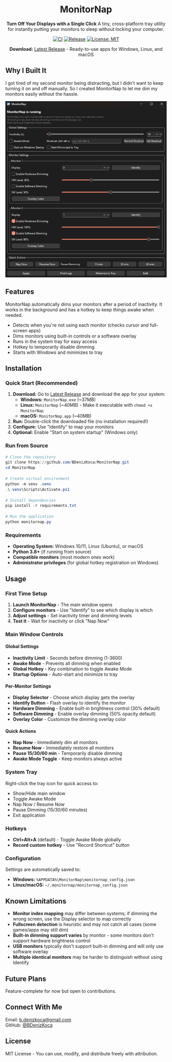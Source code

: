 <div align="center">

# MonitorNap


**Turn Off Your Displays with a Single Click**
A tiny, cross-platform tray utility for instantly putting your monitors to sleep without locking your computer.

[![CI](https://github.com/BDenizKoca/MonitorNap/actions/workflows/release.yml/badge.svg)](https://github.com/BDenizKoca/MonitorNap/actions/workflows/release.yml)
[![Release](https://github.com/BDenizKoca/MonitorNap/actions/workflows/release.yml/badge.svg)](https://github.com/BDenizKoca/MonitorNap/actions/workflows/release.yml)
[![License: MIT](https://img.shields.io/badge/License-MIT-yellow.svg)](https://opensource.org/licenses/MIT)


**Download:** [Latest Release](https://github.com/BDenizKoca/MonitorNap/releases/latest) - Ready-to-use apps for Windows, Linux, and macOS

</div>

## Why I Built It
I got tired of my second monitor being distracting, but I didn't want to keep turning it on and off manually. So I created MonitorNap to let me dim my monitors easily without the hassle.

![MonitorNap Screenshot](docs/demo.png)

## Features

MonitorNap automatically dims your monitors after a period of inactivity. It works in the background and has a hotkey to keep things awake when needed.

- Detects when you're not using each monitor (checks cursor and full-screen apps)
- Dims monitors using built-in controls or a software overlay
- Runs in the system tray for easy access
- Hotkey to temporarily disable dimming
- Starts with Windows and minimizes to tray



## Installation

### **Quick Start (Recommended)**
1. **Download:** Go to [Latest Release](https://github.com/BDenizKoca/MonitorNap/releases/latest) and download the app for your system:
   - **Windows:** `MonitorNap.exe` (~37MB)
   - **Linux:** `MonitorNap` (~40MB) - Make it executable with `chmod +x MonitorNap`
   - **macOS:** `MonitorNap.app` (~40MB)
2. **Run:** Double-click the downloaded file (no installation required!)
3. **Configure:** Use "Identify" to map your monitors
4. **Optional:** Enable "Start on system startup" (Windows only)

### **Run from Source**
```powershell
# Clone the repository
git clone https://github.com/BDenizKoca/MonitorNap.git
cd MonitorNap

# Create virtual environment
python -m venv .venv
.\.venv\Scripts\Activate.ps1

# Install dependencies
pip install -r requirements.txt

# Run the application
python monitornap.py
```


### Requirements
- **Operating System:** Windows 10/11, Linux (Ubuntu), or macOS
- **Python 3.8+** (if running from source)
- **Compatible monitors** (most modern ones work)
- **Administrator privileges** (for global hotkey registration on Windows)



## Usage

### First Time Setup
1. **Launch MonitorNap** - The main window opens
2. **Configure monitors** - Use "Identify" to see which display is which
3. **Adjust settings** - Set inactivity timer and dimming levels
4. **Test it** - Wait for inactivity or click "Nap Now"

### Main Window Controls

#### Global Settings
- **Inactivity Limit** - Seconds before dimming (1-3600)
- **Awake Mode** - Prevents all dimming when enabled
- **Global Hotkey** - Key combination to toggle Awake Mode
- **Startup Options** - Auto-start and minimize to tray

#### Per-Monitor Settings  
- **Display Selector** - Choose which display gets the overlay
- **Identify Button** - Flash overlay to identify the monitor
- **Hardware Dimming** - Enable built-in brightness control (30% default)
- **Software Dimming** - Enable overlay dimming (50% opacity default)
- **Overlay Color** - Customize the dimming overlay color

#### Quick Actions
- **Nap Now** - Immediately dim all monitors
- **Resume Now** - Immediately restore all monitors  
- **Pause 15/30/60 min** - Temporarily disable dimming
- **Awake Mode Toggle** - Keep monitors always active

### System Tray
Right-click the tray icon for quick access to:
- Show/Hide main window
- Toggle Awake Mode
- Nap Now / Resume Now
- Pause Dimming (15/30/60 minutes)
- Exit application

### Hotkeys
- **Ctrl+Alt+A** (default) - Toggle Awake Mode globally
- **Record custom hotkey** - Use "Record Shortcut" button

### Configuration
Settings are automatically saved to:
- **Windows:** `%APPDATA%\MonitorNap\monitornap_config.json`
- **Linux/macOS:** `~/.monitornap/monitornap_config.json`



## Known Limitations

- **Monitor index mapping** may differ between systems; if dimming the wrong screen, use the Display selector to map correctly
- **Fullscreen detection** is heuristic and may not catch all cases (some games/apps may still dim)
- **Built-in dimming support varies** by monitor - some monitors don't support hardware brightness control
- **USB monitors** typically don't support built-in dimming and will only use software overlay
- **Multiple identical monitors** may be harder to distinguish without using Identify



## Future Plans

Feature-complete for now but open to contributions.



## Connect With Me  
Email: [b.denizkoca@gmail.com](mailto:b.denizkoca@gmail.com)  
GitHub: [@BDenizKoca](https://github.com/BDenizKoca) 



## License

MIT License - You can use, modify, and distribute freely with attribution.
